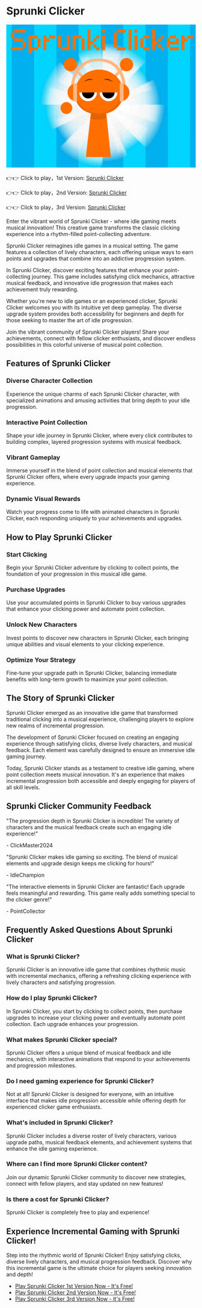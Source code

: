 # Sprunki Clicker

![Sprunki Clicker](https://raw.githubusercontent.com/sprunkiscrunkly/sprunki-clicker/refs/heads/main/sprunki-clicker.png "Sprunki Clicker")

👉👉 Click to play，1st Version: [Sprunki Clicker](https://sprunksters.com/sprunki-clicker/ "Sprunki Clicker")

👉👉 Click to play，2nd Version: [Sprunki Clicker](https://sprunkiscrunkly.com/sprunki-clicker/ "Sprunki Clicker")

👉👉 Click to play，3rd Version: [Sprunki Clicker](https://sprunkipyramixed.com/sprunki-clicker/ "Sprunki Clicker")

Enter the vibrant world of Sprunki Clicker - where idle gaming meets musical innovation! This creative game transforms the classic clicking experience into a rhythm-filled point-collecting adventure.

Sprunki Clicker reimagines idle games in a musical setting. The game features a collection of lively characters, each offering unique ways to earn points and upgrades that combine into an addictive progression system.

In Sprunki Clicker, discover exciting features that enhance your point-collecting journey. This game includes satisfying click mechanics, attractive musical feedback, and innovative idle progression that makes each achievement truly rewarding.

Whether you're new to idle games or an experienced clicker, Sprunki Clicker welcomes you with its intuitive yet deep gameplay. The diverse upgrade system provides both accessibility for beginners and depth for those seeking to master the art of idle progression.

Join the vibrant community of Sprunki Clicker players! Share your achievements, connect with fellow clicker enthusiasts, and discover endless possibilities in this colorful universe of musical point collection.

## Features of Sprunki Clicker

### Diverse Character Collection

Experience the unique charms of each Sprunki Clicker character, with specialized animations and amusing activities that bring depth to your idle progression.

### Interactive Point Collection

Shape your idle journey in Sprunki Clicker, where every click contributes to building complex, layered progression systems with musical feedback.

### Vibrant Gameplay

Immerse yourself in the blend of point collection and musical elements that Sprunki Clicker offers, where every upgrade impacts your gaming experience.

### Dynamic Visual Rewards

Watch your progress come to life with animated characters in Sprunki Clicker, each responding uniquely to your achievements and upgrades.

## How to Play Sprunki Clicker

### Start Clicking

Begin your Sprunki Clicker adventure by clicking to collect points, the foundation of your progression in this musical idle game.

### Purchase Upgrades

Use your accumulated points in Sprunki Clicker to buy various upgrades that enhance your clicking power and automate point collection.

### Unlock New Characters

Invest points to discover new characters in Sprunki Clicker, each bringing unique abilities and visual elements to your clicking experience.

### Optimize Your Strategy

Fine-tune your upgrade path in Sprunki Clicker, balancing immediate benefits with long-term growth to maximize your point collection.

## The Story of Sprunki Clicker

Sprunki Clicker emerged as an innovative idle game that transformed traditional clicking into a musical experience, challenging players to explore new realms of incremental progression.

The development of Sprunki Clicker focused on creating an engaging experience through satisfying clicks, diverse lively characters, and musical feedback. Each element was carefully designed to ensure an immersive idle gaming journey.

Today, Sprunki Clicker stands as a testament to creative idle gaming, where point collection meets musical innovation. It's an experience that makes incremental progression both accessible and deeply engaging for players of all skill levels.

## Sprunki Clicker Community Feedback

"The progression depth in Sprunki Clicker is incredible! The variety of characters and the musical feedback create such an engaging idle experience!"

\- ClickMaster2024

"Sprunki Clicker makes idle gaming so exciting. The blend of musical elements and upgrade design keeps me clicking for hours!"

\- IdleChampion

"The interactive elements in Sprunki Clicker are fantastic! Each upgrade feels meaningful and rewarding. This game really adds something special to the clicker genre!"

\- PointCollector

## Frequently Asked Questions About Sprunki Clicker

### What is Sprunki Clicker?

Sprunki Clicker is an innovative idle game that combines rhythmic music with incremental mechanics, offering a refreshing clicking experience with lively characters and satisfying progression.

### How do I play Sprunki Clicker?

In Sprunki Clicker, you start by clicking to collect points, then purchase upgrades to increase your clicking power and eventually automate point collection. Each upgrade enhances your progression.

### What makes Sprunki Clicker special?

Sprunki Clicker offers a unique blend of musical feedback and idle mechanics, with interactive animations that respond to your achievements and progression milestones.

### Do I need gaming experience for Sprunki Clicker?

Not at all! Sprunki Clicker is designed for everyone, with an intuitive interface that makes idle progression accessible while offering depth for experienced clicker game enthusiasts.

### What's included in Sprunki Clicker?

Sprunki Clicker includes a diverse roster of lively characters, various upgrade paths, musical feedback elements, and achievement systems that enhance the idle gaming experience.

### Where can I find more Sprunki Clicker content?

Join our dynamic Sprunki Clicker community to discover new strategies, connect with fellow players, and stay updated on new features!

### Is there a cost for Sprunki Clicker?

Sprunki Clicker is completely free to play and experience!

## Experience Incremental Gaming with Sprunki Clicker!

Step into the rhythmic world of Sprunki Clicker! Enjoy satisfying clicks, diverse lively characters, and musical progression feedback. Discover why this incremental game is the ultimate choice for players seeking innovation and depth!

- [Play Sprunki Clicker 1st Version Now - It's Free!](https://sprunksters.com/sprunki-clicker/)
- [Play Sprunki Clicker 2nd Version Now - It's Free!](https://sprunkiscrunkly.com/sprunki-clicker/)
- [Play Sprunki Clicker 3rd Version Now - It's Free!](https://sprunkipyramixed.com/sprunki-clicker/)
